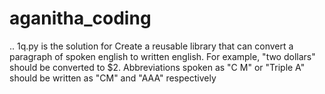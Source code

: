 # aganitha_coding
..
1q.py is the solution for
Create a reusable library that can convert a paragraph of spoken english to written english. For example, "two dollars" should be converted to $2. Abbreviations spoken as "C M" or "Triple A" should be written as "CM" and "AAA" respectively

